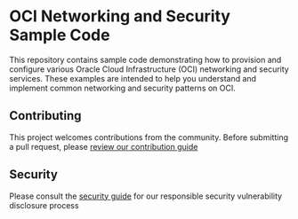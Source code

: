 # OCI Networking and Security Sample Code

This repository contains sample code demonstrating how to provision and configure various Oracle Cloud Infrastructure (OCI) networking and security services. These examples are intended to help you understand and implement common networking and security patterns on OCI.

## Contributing

This project welcomes contributions from the community. Before submitting a pull request, please [review our contribution guide](./CONTRIBUTING.md)

## Security

Please consult the [security guide](./SECURITY.md) for our responsible security vulnerability disclosure process
